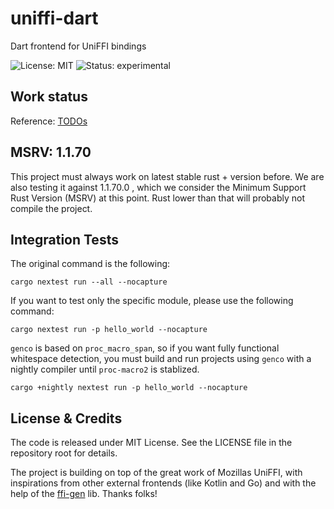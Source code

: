 # uniffi-dart

Dart frontend for UniFFI bindings

![License: MIT](https://img.shields.io/github/license/acterglobal/uniffi-dart?style=flat-square) ![Status: experimental](https://img.shields.io/badge/status-experimental-red?style=flat-square)

## Work status

Reference: [TODOs](./TODO.md)

## MSRV: 1.1.70

This project must always work on latest stable rust + version before. We are also testing it against 1.1.70.0 , which we consider the Minimum Support Rust Version (MSRV) at this point. Rust lower than that will probably not compile the project.

## Integration Tests

The original command is the following:

```
cargo nextest run --all --nocapture
```

If you want to test only the specific module, please use the following command:

```
cargo nextest run -p hello_world --nocapture
```

`genco` is based on `proc_macro_span`, so if you want fully functional whitespace detection, you must build and run projects using `genco` with a nightly compiler until `proc-macro2` is stablized.

```
cargo +nightly nextest run -p hello_world --nocapture
```

## License & Credits

The code is released under MIT License. See the LICENSE file in the repository root for details.

The project is building on top of the great work of Mozillas UniFFI, with inspirations from other external frontends (like Kotlin and Go) and with the help of the [ffi-gen](https://github.com/acterglobal/ffi-gen) lib. Thanks folks!
